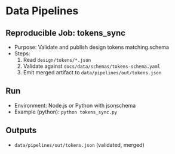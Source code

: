 # Data Pipelines

## Reproducible Job: tokens_sync
- Purpose: Validate and publish design tokens matching schema
- Steps:
  1. Read `design/tokens/*.json`
  2. Validate against `docs/data/schemas/tokens-schema.yaml`
  3. Emit merged artifact to `data/pipelines/out/tokens.json`

## Run
- Environment: Node.js or Python with jsonschema
- Example (python): `python tokens_sync.py`

## Outputs
- `data/pipelines/out/tokens.json` (validated, merged)